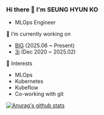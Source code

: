 ### Hi there 👋 I'm SEUNG HYUN KO
- MLOps Engineer

<!--
**kosehy/kosehy** is a ✨ _special_ ✨ repository because its `README.md` (this file) appears on your GitHub profile.

Here are some ideas to get you started:

- 🔭 I’m currently working on ...
- 🌱 I’m currently learning ...
- 👯 I’m looking to collaborate on ...
- 🤔 I’m looking for help with ...
- 💬 Ask me about ...
- 📫 How to reach me: ...
- 😄 Pronouns: ...
- ⚡ Fun fact: ...
-->
🔭 I’m currently working on
- [BIG](https://beeintel.ai/) (2025.06 ~ Present)
- [3i](https://www.3i.ai) (Dec 2020 ~ 2025.02)

🌱 Interests
- MLOps
- Kubernetes
- Kubeflow
- Co-working with git

[![Anurag's github stats](https://github-readme-stats.vercel.app/api?username=kosehy&show_icons=true&theme=vue-dark)](https://github.com/anuraghazra/github-readme-stats)
